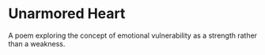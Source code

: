 # Unarmored Heart

A poem exploring the concept of emotional vulnerability as a strength rather than a weakness.